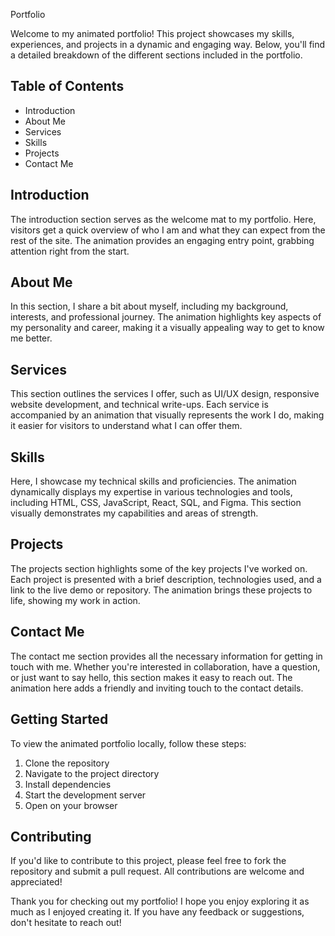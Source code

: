 Portfolio

Welcome to my animated portfolio! This project showcases my skills, experiences, and projects in a dynamic and engaging way. Below, you'll find a detailed breakdown of the different sections included in the portfolio.

## Table of Contents

- Introduction
- About Me
- Services
- Skills
- Projects
- Contact Me

## Introduction

The introduction section serves as the welcome mat to my portfolio. Here, visitors get a quick overview of who I am and what they can expect from the rest of the site. The animation provides an engaging entry point, grabbing attention right from the start.

## About Me

In this section, I share a bit about myself, including my background, interests, and professional journey. The animation highlights key aspects of my personality and career, making it a visually appealing way to get to know me better.

## Services

This section outlines the services I offer, such as UI/UX design, responsive website development, and technical write-ups. Each service is accompanied by an animation that visually represents the work I do, making it easier for visitors to understand what I can offer them.

## Skills

Here, I showcase my technical skills and proficiencies. The animation dynamically displays my expertise in various technologies and tools, including HTML, CSS, JavaScript, React, SQL, and Figma. This section visually demonstrates my capabilities and areas of strength.

## Projects

The projects section highlights some of the key projects I've worked on. Each project is presented with a brief description, technologies used, and a link to the live demo or repository. The animation brings these projects to life, showing my work in action.

## Contact Me

The contact me section provides all the necessary information for getting in touch with me. Whether you're interested in collaboration, have a question, or just want to say hello, this section makes it easy to reach out. The animation here adds a friendly and inviting touch to the contact details.

## Getting Started

To view the animated portfolio locally, follow these steps:

1. Clone the repository
2. Navigate to the project directory
3. Install dependencies
4. Start the development server
5. Open on your browser
   

## Contributing

If you'd like to contribute to this project, please feel free to fork the repository and submit a pull request. All contributions are welcome and appreciated!


Thank you for checking out my portfolio! I hope you enjoy exploring it as much as I enjoyed creating it. If you have any feedback or suggestions, don't hesitate to reach out!

